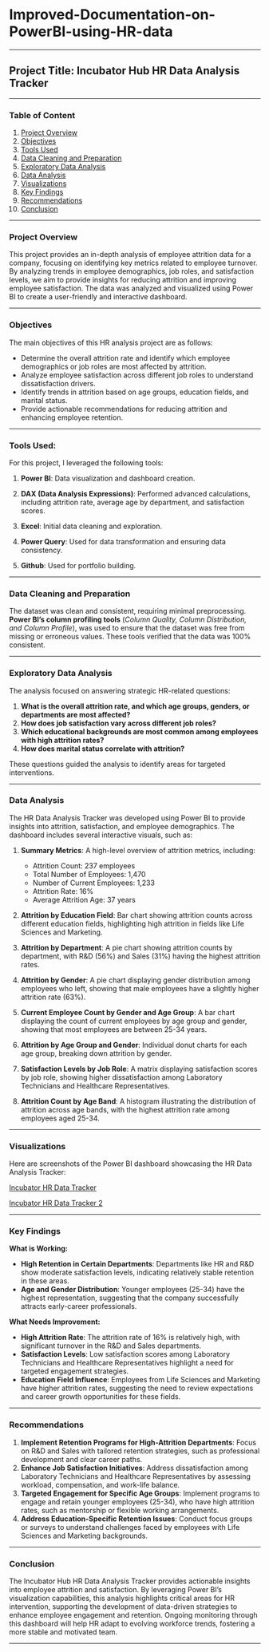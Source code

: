 # Improved-Documentation-on-PowerBI-using-HR-data

---

## Project Title: Incubator Hub HR Data Analysis Tracker

---

### Table of Content

1. [Project Overview](#project-overview)
2. [Objectives](#objectives)
3. [Tools Used](#tools-used)
4. [Data Cleaning and Preparation](#data-cleaning-and-preparation)
5. [Exploratory Data Analysis](#exploratory-data-analysis)
6. [Data Analysis](#data-analysis)
7. [Visualizations](#visualizations)
8. [Key Findings](#key-findings)
9. [Recommendations](#recommendations)
10. [Conclusion](#conclusion)

---

### Project Overview

This project provides an in-depth analysis of employee attrition data for a company, focusing on identifying key metrics related to employee turnover. By analyzing trends in employee demographics, job roles, and satisfaction levels, we aim to provide insights for reducing attrition and improving employee satisfaction. The data was analyzed and visualized using Power BI to create a user-friendly and interactive dashboard.

---

### Objectives

The main objectives of this HR analysis project are as follows:

- Determine the overall attrition rate and identify which employee demographics or job roles are most affected by attrition.
- Analyze employee satisfaction across different job roles to understand dissatisfaction drivers.
- Identify trends in attrition based on age groups, education fields, and marital status.
- Provide actionable recommendations for reducing attrition and enhancing employee retention.

---

### Tools Used:

For this project, I leveraged the following tools:

1. **Power BI**: Data visualization and dashboard creation.
   
2. **DAX (Data Analysis Expressions)**: Performed advanced calculations, including attrition rate, average age by department, and satisfaction scores.
   
3. **Excel**: Initial data cleaning and exploration.
  
4. **Power Query**: Used for data transformation and ensuring data consistency.

5. **Github**: Used for portfolio building.

---

### Data Cleaning and Preparation

The dataset was clean and consistent, requiring minimal preprocessing. **Power BI’s column profiling tools** (*Column Quality, Column Distribution, and Column Profile*), was used to ensure that the dataset was free from missing or erroneous values. These tools verified that the data was 100% consistent.

---


### Exploratory Data Analysis

The analysis focused on answering strategic HR-related questions:

1. **What is the overall attrition rate, and which age groups, genders, or departments are most affected?**
2. **How does job satisfaction vary across different job roles?**
3. **Which educational backgrounds are most common among employees with high attrition rates?**
4. **How does marital status correlate with attrition?**

These questions guided the analysis to identify areas for targeted interventions.

---

### Data Analysis

The HR Data Analysis Tracker was developed using Power BI to provide insights into attrition, satisfaction, and employee demographics. The dashboard includes several interactive visuals, such as:

1. **Summary Metrics**: A high-level overview of attrition metrics, including:
   - Attrition Count: 237 employees
   - Total Number of Employees: 1,470
   - Number of Current Employees: 1,233
   - Attrition Rate: 16%
   - Average Attrition Age: 37 years

2. **Attrition by Education Field**: Bar chart showing attrition counts across different education fields, highlighting high attrition in fields like Life Sciences and Marketing.

3. **Attrition by Department**: A pie chart showing attrition counts by department, with R&D (56%) and Sales (31%) having the highest attrition rates.

4. **Attrition by Gender**: A pie chart displaying gender distribution among employees who left, showing that male employees have a slightly higher attrition rate (63%).

5. **Current Employee Count by Gender and Age Group**: A bar chart displaying the count of current employees by age group and gender, showing that most employees are between 25-34 years.

6. **Attrition by Age Group and Gender**: Individual donut charts for each age group, breaking down attrition by gender.

7. **Satisfaction Levels by Job Role**: A matrix displaying satisfaction scores by job role, showing higher dissatisfaction among Laboratory Technicians and Healthcare Representatives.

8. **Attrition Count by Age Band**: A histogram illustrating the distribution of attrition across age bands, with the highest attrition rate among employees aged 25-34.

---

### Visualizations

Here are screenshots of the Power BI dashboard showcasing the HR Data Analysis Tracker:

[Incubator HR Data Tracker](https://github.com/user-attachments/assets/ac01982e-bee9-4745-9896-d131ac8547c0)

[Incubator HR Data Tracker 2](https://github.com/user-attachments/assets/7d9d5adb-4c66-4f55-a346-044f450f10e0)


---

### Key Findings

**What is Working:**
- **High Retention in Certain Departments**: Departments like HR and R&D show moderate satisfaction levels, indicating relatively stable retention in these areas.
- **Age and Gender Distribution**: Younger employees (25-34) have the highest representation, suggesting that the company successfully attracts early-career professionals.

**What Needs Improvement:**
- **High Attrition Rate**: The attrition rate of 16% is relatively high, with significant turnover in the R&D and Sales departments.
- **Satisfaction Levels**: Low satisfaction scores among Laboratory Technicians and Healthcare Representatives highlight a need for targeted engagement strategies.
- **Education Field Influence**: Employees from Life Sciences and Marketing have higher attrition rates, suggesting the need to review expectations and career growth opportunities for these fields.

---

### Recommendations

1. **Implement Retention Programs for High-Attrition Departments**: Focus on R&D and Sales with tailored retention strategies, such as professional development and clear career paths.
2. **Enhance Job Satisfaction Initiatives**: Address dissatisfaction among Laboratory Technicians and Healthcare Representatives by assessing workload, compensation, and work-life balance.
3. **Targeted Engagement for Specific Age Groups**: Implement programs to engage and retain younger employees (25-34), who have high attrition rates, such as mentorship or flexible working arrangements.
4. **Address Education-Specific Retention Issues**: Conduct focus groups or surveys to understand challenges faced by employees with Life Sciences and Marketing backgrounds.

---

### Conclusion

The Incubator Hub HR Data Analysis Tracker provides actionable insights into employee attrition and satisfaction. By leveraging Power BI’s visualization capabilities, this analysis highlights critical areas for HR intervention, supporting the development of data-driven strategies to enhance employee engagement and retention. Ongoing monitoring through this dashboard will help HR adapt to evolving workforce trends, fostering a more stable and motivated team.

---
